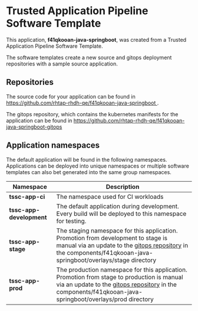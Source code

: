 # Trusted Application Pipeline Software Template

This application, **f41qkooan-java-springboot**, was created from a Trusted Application Pipeline Software Template.

The software templates create a new source and gitops deployment repositories with a sample source application. 

## Repositories

The source code for your application can be found in [https://github.com/rhtap-rhdh-qe/f41qkooan-java-springboot ](https://github.com/rhtap-rhdh-qe/f41qkooan-java-springboot ).
 
The gitops repository, which contains the kubernetes manifests for the application can be found in 
[https://github.com/rhtap-rhdh-qe/f41qkooan-java-springboot-gitops ](https://github.com/rhtap-rhdh-qe/f41qkooan-java-springboot-gitops ) 

## Application namespaces 

The default application will be found in the following namespaces. Applications can be deployed into unique namespaces or multiple software templates can also bet generated into the same group namespaces.  

|  Namespace   |  Description   |  
| -------- | -------- |
| **tssc-app-ci** | The namespace used for CI workloads |
| **tssc-app-development** | The default application during development. Every build will be deployed to this namespace for testing. |
| **tssc-app-stage** | The staging namespace for this application. Promotion from development to stage is manual via an update to the [gitops repository](https://github.com/rhtap-rhdh-qe/f41qkooan-java-springboot-gitops ) in the components/f41qkooan-java-springboot/overlays/stage directory |
| **tssc-app-prod** | The production namespace for this application. Promotion from stage to production is manual via an update to the [gitops repository](https://github.com/rhtap-rhdh-qe/f41qkooan-java-springboot-gitops ) in the components/f41qkooan-java-springboot/overlays/prod directory |